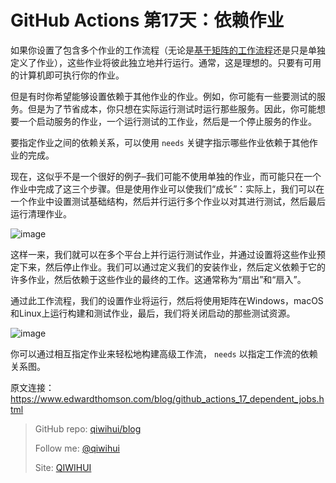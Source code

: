 # GitHub Actions 第17天：依赖作业

如果你设置了包含多个作业的工作流程（无论是[基于矩阵的工作流程](https://qiwihui.com/qiwihui-blog-85/)还是只是单独定义了作业），这些作业将彼此独立地并行运行。通常，这是理想的。只要有可用的计算机即可执行你的作业。

但是有时你希望能够设置依赖于其他作业的作业。例如，你可能有一些要测试的服务。但是为了节省成本，你只想在实际运行测试时运行那些服务。因此，你可能想要一个启动服务的作业，一个运行测试的工作业，然后是一个停止服务的作业。

要指定作业之间的依赖关系，可以使用 `needs` 关键字指示哪些作业依赖于其他作业的完成。

<!--more-->

<script src="https://gist.github.com/ethomson/1b52ca3b472b10a16972414f96c474fb.js"></script>

现在，这似乎不是一个很好的例子–我们可能不使用单独的作业，而可能只在一个作业中完成了这三个步骤。但是使用作业可以使我们“成长”：实际上，我们可以在一个作业中设置测试基础结构，然后并行运行多个作业以对其进行测试，然后最后运行清理作业。

![image](https://user-images.githubusercontent.com/3297411/79037364-c380d300-7c02-11ea-9bcb-682b6f1bd2b1.png)

这样一来，我们就可以在多个平台上并行运行测试作业，并通过设置将这些作业预定下来，然后停止作业。我们可以通过定义我们的安装作业，然后定义依赖于它的许多作业，然后依赖于这些作业的最终的工作。这通常称为“扇出”和“扇入”。

<script src="https://gist.github.com/ethomson/11febc97d2b41187f5cbb8ddaf9bfdce.js"></script>

通过此工作流程，我们的设置作业将运行，然后将使用矩阵在Windows，macOS和Linux上运行构建和测试作业，最后，我们将关闭启动的那些测试资源。

![image](https://user-images.githubusercontent.com/3297411/79037374-e3b09200-7c02-11ea-8618-5026cfdd9b63.png)

你可以通过相互指定作业来轻松地构建高级工作流， `needs` 以指定工作流的依赖关系图。

原文连接：https://www.edwardthomson.com/blog/github_actions_17_dependent_jobs.html

> GitHub repo: [qiwihui/blog](https://github.com/qiwihui/blog)
>
> Follow me: [@qiwihui](https://github.com/qiwihui)
>
> Site: [QIWIHUI](https://qiwihui.com)

